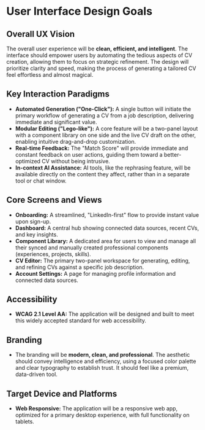 # User Interface Design Goals

## Overall UX Vision

The overall user experience will be **clean, efficient, and intelligent**. The interface should empower users by automating the tedious aspects of CV creation, allowing them to focus on strategic refinement. The design will prioritize clarity and speed, making the process of generating a tailored CV feel effortless and almost magical.

## Key Interaction Paradigms

  * **Automated Generation ("One-Click"):** A single button will initiate the primary workflow of generating a CV from a job description, delivering immediate and significant value.
  * **Modular Editing ("Lego-like"):** A core feature will be a two-panel layout with a component library on one side and the live CV draft on the other, enabling intuitive drag-and-drop customization.
  * **Real-time Feedback:** The "Match Score" will provide immediate and constant feedback on user actions, guiding them toward a better-optimized CV without being intrusive.
  * **In-context AI Assistance:** AI tools, like the rephrasing feature, will be available directly on the content they affect, rather than in a separate tool or chat window.

## Core Screens and Views

  * **Onboarding:** A streamlined, "LinkedIn-first" flow to provide instant value upon sign-up.
  * **Dashboard:** A central hub showing connected data sources, recent CVs, and key insights.
  * **Component Library:** A dedicated area for users to view and manage all their synced and manually created professional components (experiences, projects, skills).
  * **CV Editor:** The primary two-panel workspace for generating, editing, and refining CVs against a specific job description.
  * **Account Settings:** A page for managing profile information and connected data sources.

## Accessibility

  * **WCAG 2.1 Level AA:** The application will be designed and built to meet this widely accepted standard for web accessibility.

## Branding

  * The branding will be **modern, clean, and professional**. The aesthetic should convey intelligence and efficiency, using a focused color palette and clear typography to establish trust. It should feel like a premium, data-driven tool.

## Target Device and Platforms

  * **Web Responsive:** The application will be a responsive web app, optimized for a primary desktop experience, with full functionality on tablets.